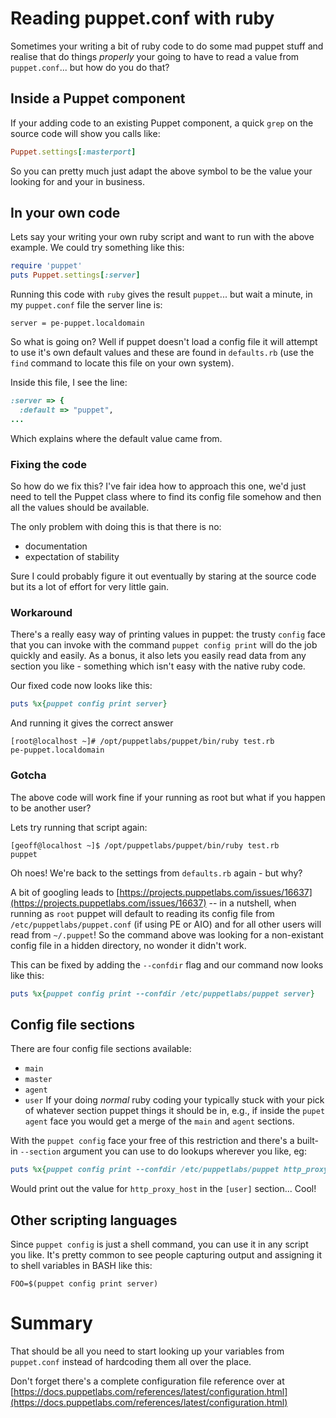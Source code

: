 # Reading puppet.conf with ruby
Sometimes your writing a bit of ruby code to do some mad puppet stuff and realise that do things _properly_ your going to have to read a value from `puppet.conf`... but how do you do that?

## Inside a Puppet component
If your adding code to an existing Puppet component, a quick `grep` on the source code will show you calls like:
```ruby
Puppet.settings[:masterport]
```
So you can pretty much just adapt the above symbol to be the value your looking for and your in business.

## In your own code
Lets say your writing your own ruby script and want to run with the above example.  We could try something like this:
```ruby
require 'puppet'
puts Puppet.settings[:server]
```

Running this code with `ruby` gives the result `puppet`... but wait a minute, in my `puppet.conf` file the server line is:
```
server = pe-puppet.localdomain
```

So what is going on?  Well if puppet doesn't load a config file it will attempt to use it's own default values and these are found in `defaults.rb` (use the `find` command to locate this file on your own system).

Inside this file, I see the line:
```ruby
:server => {
  :default => "puppet",
...
```

Which explains where the default value came from.

### Fixing the code
So how do we fix this?  I've fair idea how to approach this one, we'd just need to tell the Puppet class where to find its config file somehow and then all the values should be available.

The only problem with doing this is that there is no:
* documentation
* expectation of stability

Sure I could probably figure it out eventually by staring at the source code but its a lot of effort for very little gain.

### Workaround
There's a really easy way of printing values in puppet:  the trusty `config` face that you can invoke with the command `puppet config print` will do the job quickly and easily.  As a bonus, it also lets you easily read data from any section you like - something which isn't easy with the native ruby code.

Our fixed code now looks like this:
```ruby
puts %x{puppet config print server}
```

And running it gives the correct answer
```shell
[root@localhost ~]# /opt/puppetlabs/puppet/bin/ruby test.rb
pe-puppet.localdomain
```

### Gotcha
The above code will work fine if your running as root but what if you happen to be another user?

Lets try running that script again:
```shell
[geoff@localhost ~]$ /opt/puppetlabs/puppet/bin/ruby test.rb
puppet
```

Oh noes!  We're back to the settings from `defaults.rb` again - but why?

A bit of googling leads to [https://projects.puppetlabs.com/issues/16637](https://projects.puppetlabs.com/issues/16637) -- in a nutshell, when running as `root` puppet will default to reading its config file from `/etc/puppetlabs/puppet.conf` (if using PE or AIO) and for all other users will read from `~/.puppet`!  So the command above was looking for a non-existant config file in a hidden directory, no wonder it didn't work.

This can be fixed by adding the `--confdir` flag and our command now looks like this:
```ruby
puts %x{puppet config print --confdir /etc/puppetlabs/puppet server}
```

## Config file sections
There are four config file sections available:
* `main`
* `master`
* `agent`
* `user`
If your doing _normal_ ruby coding your typically stuck with your pick of whatever section puppet things it should be in, e.g., if inside the `pupet agent` face you would get a merge of the `main` and `agent` sections.

With the `puppet config` face your free of this restriction and there's a built-in `--section` argument you can use to do lookups wherever you like, eg:
```ruby
puts %x{puppet config print --confdir /etc/puppetlabs/puppet http_proxy_host --section user}
```

Would print out the value for `http_proxy_host` in the `[user]` section... Cool!

## Other scripting languages
Since `puppet config` is just a shell command, you can use it in any script you like.  It's pretty common to see people capturing output and assigning it to shell variables in BASH like this:
```shell
FOO=$(puppet config print server)
```

# Summary
That should be all you need to start looking up your variables from `puppet.conf` instead of hardcoding them all over the place.

Don't forget there's a complete configuration file reference over at [https://docs.puppetlabs.com/references/latest/configuration.html](https://docs.puppetlabs.com/references/latest/configuration.html)

